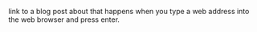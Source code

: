 link to a blog post about that happens when you type a web address into the web browser and press enter.
